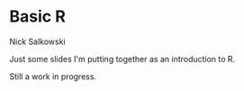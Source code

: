 # Basic R

Nick Salkowski

Just some slides I'm putting together as an introduction to R.

Still a work in progress.